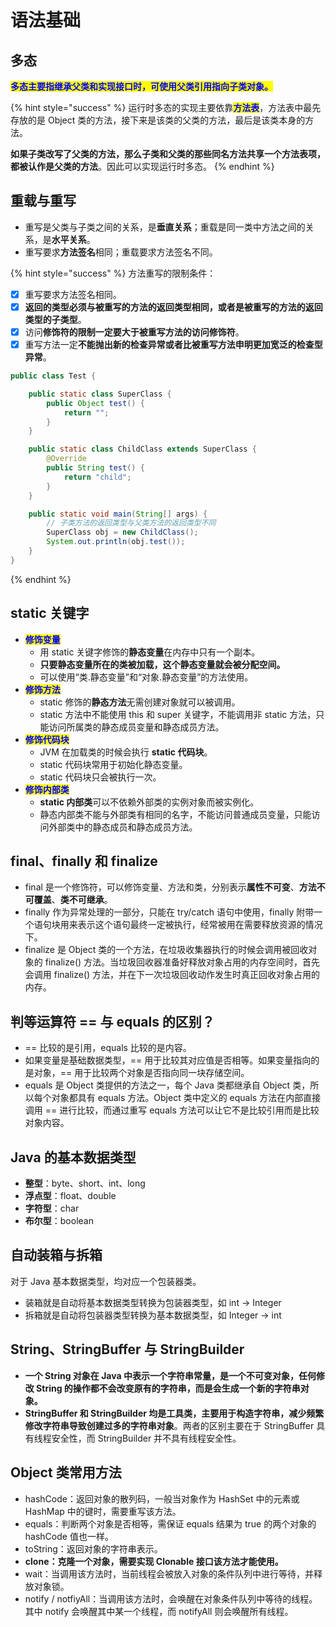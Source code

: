 # 语法基础

## 多态 <a href="#jian-shu-java-de-duo-tai" id="jian-shu-java-de-duo-tai"></a>

<mark style="color:blue;">**多态主要指继承父类和实现接口时，可使用父类引用指向子类对象。**</mark>

{% hint style="success" %}
运行时多态的实现主要依靠<mark style="color:blue;">**方法表**</mark>，方法表中最先存放的是 Object 类的方法，接下来是该类的父类的方法，最后是该类本身的方法。

**如果子类改写了父类的方法，那么子类和父类的那些同名方法共享一个方法表项，都被认作是父类的方法**。因此可以实现运行时多态。
{% endhint %}

## 重载与重写 <a href="#zhong-zai-yu-fu-gai-de-qu-bie" id="zhong-zai-yu-fu-gai-de-qu-bie"></a>

* 重写是父类与子类之间的关系，是**垂直关系**；重载是同一类中方法之间的关系，是**水平关系**。
* 重写要求**方法签名**相同；重载要求方法签名不同。

{% hint style="success" %}
方法重写的限制条件：

* [x] 重写要求方法签名相同。
* [x] **返回的类型必须与被重写的方法的返回类型相同，或者是被重写的方法的返回类型的子类型**。
* [x] 访问**修饰符的限制一定要大于被重写方法的访问修饰符**。
* [x] 重写方法一定**不能抛出新的检查异常或者比被重写方法申明更加宽泛的检查型异常**。

```java
public class Test {

    public static class SuperClass {
        public Object test() {
            return "";
        }
    }

    public static class ChildClass extends SuperClass {
        @Override
        public String test() {
            return "child";
        }
    }

    public static void main(String[] args) {
        // 子类方法的返回类型与父类方法的返回类型不同
        SuperClass obj = new ChildClass();
        System.out.println(obj.test());
    }
}
```
{% endhint %}

## static 关键字 <a href="#java-yu-yan-zhong-guan-jian-zi-static-de-zuo-yong-shi-shen-me" id="java-yu-yan-zhong-guan-jian-zi-static-de-zuo-yong-shi-shen-me"></a>

* <mark style="color:blue;">**修饰变量**</mark>
  * 用 static 关键字修饰的**静态变量**在内存中只有一个副本。
  * **只要静态变量所在的类被加载，这个静态变量就会被分配空间。**
  * 可以使用“类.静态变量”和“对象.静态变量”的方法使用。
* <mark style="color:blue;">**修饰方法**</mark>
  * static 修饰的**静态方法**无需创建对象就可以被调用。
  * static 方法中不能使用 this 和 super 关键字，不能调用非 static 方法，只能访问所属类的静态成员变量和静态成员方法。
* <mark style="color:blue;">**修饰代码块**</mark>
  * JVM 在加载类的时候会执行 **static 代码块**。
  * static 代码块常用于初始化静态变量。
  * static 代码块只会被执行一次。
* <mark style="color:blue;">**修饰内部类**</mark>
  * **static 内部类**可以不依赖外部类的实例对象而被实例化。
  * 静态内部类不能与外部类有相同的名字，不能访问普通成员变量，只能访问外部类中的静态成员和静态成员方法。

## final、finally 和 finalize <a href="#finalfinally-he-finalize-de-qu-bie-shi-shen-me" id="finalfinally-he-finalize-de-qu-bie-shi-shen-me"></a>

* final 是一个修饰符，可以修饰变量、方法和类，分别表示**属性不可变**、**方法不可覆盖**、**类不可继承**。
* finally 作为异常处理的一部分，只能在 try/catch 语句中使用，finally 附带一个语句块用来表示这个语句最终一定被执行，经常被用在需要释放资源的情况下。
* finalize 是 Object 类的一个方法，在垃圾收集器执行的时候会调用被回收对象的 finalize() 方法。当垃圾回收器准备好释放对象占用的内存空间时，首先会调用 finalize() 方法，并在下一次垃圾回收动作发生时真正回收对象占用的内存。

## 判等运算符 == 与 equals 的区别？ <a href="#pan-deng-yun-suan-fu-yu-equals-de-qu-bie" id="pan-deng-yun-suan-fu-yu-equals-de-qu-bie"></a>

* \== 比较的是引用，equals 比较的是内容。
* 如果变量是基础数据类型，== 用于比较其对应值是否相等。如果变量指向的是对象，== 用于比较两个对象是否指向同一块存储空间。
* equals 是 Object 类提供的方法之一，每个 Java 类都继承自 Object 类，所以每个对象都具有 equals 方法。Object 类中定义的 equals 方法在内部直接调用 == 进行比较，而通过重写 equals 方法可以让它不是比较引用而是比较对象内容。

## Java 的基本数据类型

* **整型**：byte、short、int、long
* **浮点型**：float、double
* **字符型**：char
* **布尔型**：boolean

## 自动装箱与拆箱 <a href="#jian-shu-zi-dong-zhuang-xiang-chai-xiang" id="jian-shu-zi-dong-zhuang-xiang-chai-xiang"></a>

对于 Java 基本数据类型，均对应一个包装器类。

* 装箱就是自动将基本数据类型转换为包装器类型，如 int -> Integer
* 拆箱就是自动将包装器类型转换为基本数据类型，如 Integer -> int

## String、StringBuffer 与 StringBuilder <a href="#jian-shu-stringstringbuffer-yu-stringbuilder" id="jian-shu-stringstringbuffer-yu-stringbuilder"></a>

* **一个 String 对象在 Java 中表示一个字符串常量，是一个不可变对象，任何修改 String 的操作都不会改变原有的字符串，而是会生成一个新的字符串对象。**
* **StringBuffer 和 StringBuilder 均是工具类，主要用于构造字符串，减少频繁修改字符串导致创建过多的字符串对象**。两者的区别主要在于 StringBuffer 具有线程安全性，而 StringBuilder 并不具有线程安全性。

## Object 类常用方法 <a href="#jian-shu-object-lei-chang-yong-fang-fa" id="jian-shu-object-lei-chang-yong-fang-fa"></a>

* hashCode：返回对象的散列码，一般当对象作为 HashSet 中的元素或 HashMap 中的键时，需要重写该方法。
* equals：判断两个对象是否相等，需保证 equals 结果为 true 的两个对象的 hashCode 值也一样。
* toString：返回对象的字符串表示。
* **clone：克隆一个对象，需要实现 Clonable 接口该方法才能使用。**
* wait：当调用该方法时，当前线程会被放入对象的条件队列中进行等待，并释放对象锁。
* notify / notfiyAll：当调用该方法时，会唤醒在对象条件队列中等待的线程。其中 notify 会唤醒其中某一个线程，而 notifyAll 则会唤醒所有线程。
